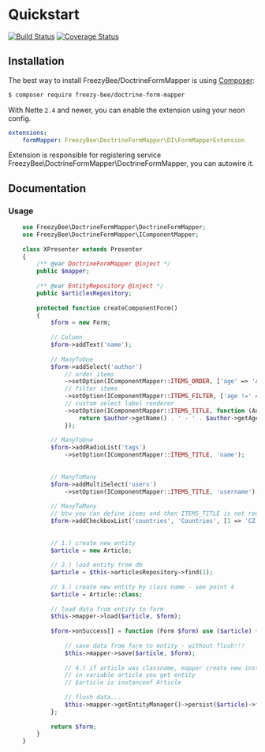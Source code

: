 Quickstart
==========

[![Build Status](https://travis-ci.org/FreezyBee/DoctrineFormMapper.svg?branch=master)](https://travis-ci.org/FreezyBee/DoctrineFormMapper)
[![Coverage Status](https://coveralls.io/repos/github/FreezyBee/DoctrineFormMapper/badge.svg?branch=master)](https://coveralls.io/github/FreezyBee/DoctrineFormMapper?branch=master)

Installation
------------

The best way to install FreezyBee/DoctrineFormMapper is using  [Composer](http://getcomposer.org/):

```sh
$ composer require freezy-bee/doctrine-form-mapper
```

With Nette `2.4` and newer, you can enable the extension using your neon config.

```yml
extensions:
	formMapper: FreezyBee\DoctrineFormMapper\DI\FormMapperExtension
```

Extension is responsible for registering service FreezyBee\DoctrineFormMapper\DoctrineFormMapper, you can autowire it.

Documentation
-------------

### Usage

```php
    use FreezyBee\DoctrineFormMapper\DoctrineFormMapper;
    use FreezyBee\DoctrineFormMapper\IComponentMapper;
    
    class XPresenter extends Presenter
    {
        /** @var DoctrineFormMapper @inject */
        public $mapper;
    
        /** @var EntityRepository @inject */
        public $articlesRepository;
        
        protected function createComponentForm()
        {
            $form = new Form;
    
            // Column
            $form->addText('name');
    
            // ManyToOne
            $form->addSelect('author')
                // order items
                ->setOption(IComponentMapper::ITEMS_ORDER, ['age' => 'ASC'])
                // filter items
                ->setOption(IComponentMapper::ITEMS_FILTER, ['age !=' => 0])
                // custom select label renderer
                ->setOption(IComponentMapper::ITEMS_TITLE, function (Author $author) {
                    return $author->getName() . ' - ' . $author->getAge();
                });
    
            // ManyToOne
            $form->addRadioList('tags')
                ->setOption(IComponentMapper::ITEMS_TITLE, 'name');
    
    
            // ManyToMany
            $form->addMultiSelect('users')
                ->setOption(IComponentMapper::ITEMS_TITLE, 'username');
    
            // ManyToMany
            // btw you can define items and then ITEMS_TITLE is not required
            $form->addCheckboxList('countries', 'Countries', [1 => 'CZ', 2 => 'SK']);
    
    
            // 1.) create new entity
            $article = new Article;
    
            // 2.) load entity from db
            $article = $this->articlesRepository->find(1);
            
            // 3.) create new entity by class name - see point 4
            $article = Article::class;
            
            // load data from entity to form
            $this->mapper->load($article, $form);
    
            $form->onSuccess[] = function (Form $form) use ($article) {
                
                // save data from form to entity - without flush!!!
                $this->mapper->save($article, $form);
                
                // 4.) if article was classname, mapper create new instance and
                // in variable article you get entity
                // $article is instanceof Article
                
                // flush data...
                $this->mapper->getEntityManager()->persist($article)->flush();
            };
    
            return $form;
        }
    }
```